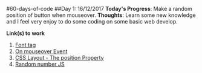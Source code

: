 #60-days-of-code
##Day 1: 16/12/2017
**Today's Progress**: Make a random position of button when mouseover.
**Thoughts**: Learn some new knowledge and I feel very enjoy to do some coding on some basic web develop.

**Link(s) to work**
1. [Font tag](https://www.w3schools.com/tags/tag_font.asp)
2. [On mouseover Event](https://www.w3schools.com/jsref/event_onmouseover.asp)
3. [CSS Layout - The position Property](https://www.w3schools.com/css/css_positioning.asp)
4. [Random number JS](https://www.w3schools.com/js/js_random.asp)

